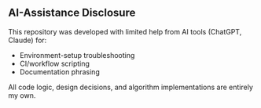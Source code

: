 ﻿## AI-Assistance Disclosure

This repository was developed with limited help from AI tools (ChatGPT, Claude) for:

- Environment-setup troubleshooting
- CI/workflow scripting
- Documentation phrasing

All code logic, design decisions, and algorithm implementations are entirely my own.
